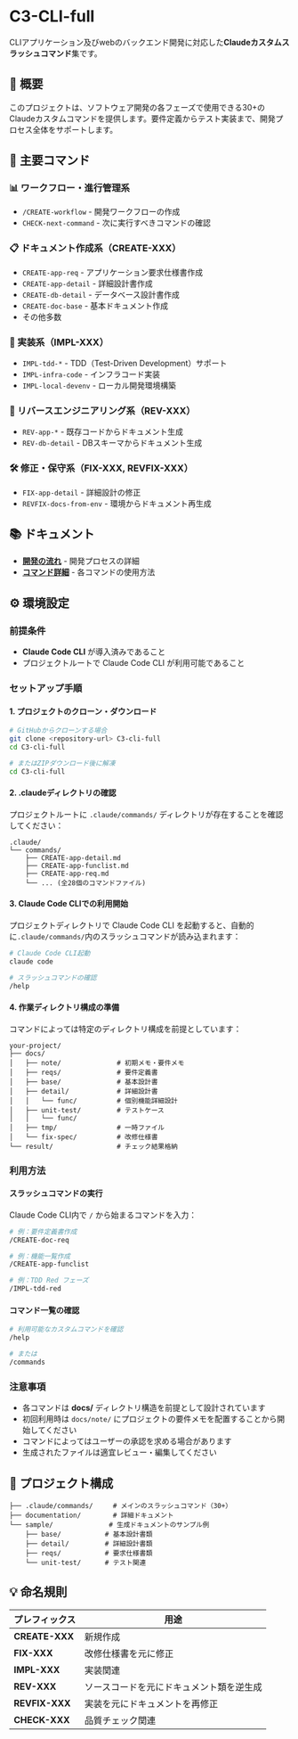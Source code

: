 # C3-CLI-full

CLIアプリケーション及びwebのバックエンド開発に対応した**Claudeカスタムスラッシュコマンド**集です。

## 📖 概要

このプロジェクトは、ソフトウェア開発の各フェーズで使用できる30+のClaudeカスタムコマンドを提供します。要件定義からテスト実装まで、開発プロセス全体をサポートします。

## 🚀 主要コマンド

### 📊 ワークフロー・進行管理系
- `/CREATE-workflow` - 開発ワークフローの作成
- `CHECK-next-command` - 次に実行すべきコマンドの確認

### 📋 ドキュメント作成系（CREATE-XXX）
- `CREATE-app-req` - アプリケーション要求仕様書作成
- `CREATE-app-detail` - 詳細設計書作成
- `CREATE-db-detail` - データベース設計書作成
- `CREATE-doc-base` - 基本ドキュメント作成
- その他多数

### 🔧 実装系（IMPL-XXX）
- `IMPL-tdd-*` - TDD（Test-Driven Development）サポート
- `IMPL-infra-code` - インフラコード実装
- `IMPL-local-devenv` - ローカル開発環境構築

### 🔄 リバースエンジニアリング系（REV-XXX）
- `REV-app-*` - 既存コードからドキュメント生成
- `REV-db-detail` - DBスキーマからドキュメント生成

### 🛠️ 修正・保守系（FIX-XXX, REVFIX-XXX）
- `FIX-app-detail` - 詳細設計の修正
- `REVFIX-docs-from-env` - 環境からドキュメント再生成

## 📚 ドキュメント

- **[開発の流れ](documentation/dev-flow.md)** - 開発プロセスの詳細
- **[コマンド詳細](documentation/commands.md)** - 各コマンドの使用方法

## ⚙️ 環境設定

### 前提条件

- **Claude Code CLI** が導入済みであること
- プロジェクトルートで Claude Code CLI が利用可能であること

### セットアップ手順

#### 1. プロジェクトのクローン・ダウンロード

```bash
# GitHubからクローンする場合
git clone <repository-url> C3-cli-full
cd C3-cli-full

# またはZIPダウンロード後に解凍
cd C3-cli-full
```

#### 2. .claudeディレクトリの確認

プロジェクトルートに `.claude/commands/` ディレクトリが存在することを確認してください：

```
.claude/
└── commands/
    ├── CREATE-app-detail.md
    ├── CREATE-app-funclist.md
    ├── CREATE-app-req.md
    └── ... (全28個のコマンドファイル)
```

#### 3. Claude Code CLIでの利用開始

プロジェクトディレクトリで Claude Code CLI を起動すると、自動的に`.claude/commands/`内のスラッシュコマンドが読み込まれます：

```bash
# Claude Code CLI起動
claude code

# スラッシュコマンドの確認
/help
```

#### 4. 作業ディレクトリ構成の準備

コマンドによっては特定のディレクトリ構成を前提としています：

```
your-project/
├── docs/
│   ├── note/              # 初期メモ・要件メモ
│   ├── reqs/              # 要件定義書
│   ├── base/              # 基本設計書
│   ├── detail/            # 詳細設計書
│   │   └── func/          # 個別機能詳細設計
│   ├── unit-test/         # テストケース
│   │   └── func/          
│   ├── tmp/               # 一時ファイル
│   └── fix-spec/          # 改修仕様書
└── result/                # チェック結果格納
```

### 利用方法

#### スラッシュコマンドの実行

Claude Code CLI内で `/` から始まるコマンドを入力：

```bash
# 例：要件定義書作成
/CREATE-doc-req

# 例：機能一覧作成  
/CREATE-app-funclist

# 例：TDD Red フェーズ
/IMPL-tdd-red
```

#### コマンド一覧の確認

```bash
# 利用可能なカスタムコマンドを確認
/help

# または
/commands
```

### 注意事項

- 各コマンドは **docs/** ディレクトリ構造を前提として設計されています
- 初回利用時は `docs/note/` にプロジェクトの要件メモを配置することから開始してください
- コマンドによってはユーザーの承認を求める場合があります
- 生成されたファイルは適宜レビュー・編集してください

## 📁 プロジェクト構成

```
├── .claude/commands/     # メインのスラッシュコマンド（30+）
├── documentation/        # 詳細ドキュメント
└── sample/              # 生成ドキュメントのサンプル例
    ├── base/           # 基本設計書類
    ├── detail/         # 詳細設計書類
    ├── reqs/           # 要求仕様書類
    └── unit-test/      # テスト関連
```

## 💡 命名規則

| プレフィックス | 用途 |
|---|---|
| **CREATE-XXX** | 新規作成 |
| **FIX-XXX** | 改修仕様書を元に修正 |
| **IMPL-XXX** | 実装関連 |
| **REV-XXX** | ソースコードを元にドキュメント類を逆生成 |
| **REVFIX-XXX** | 実装を元にドキュメントを再修正 |
| **CHECK-XXX** | 品質チェック関連 |

